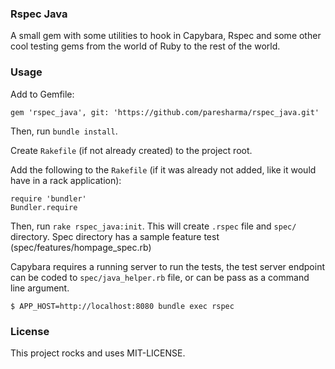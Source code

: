 ### Rspec Java

A small gem with some utilities to hook in Capybara, Rspec and some other cool
testing gems from the world of Ruby to the rest of the world.

### Usage

Add to Gemfile:
```
gem 'rspec_java', git: 'https://github.com/paresharma/rspec_java.git'
```

Then, run `bundle install`.

Create `Rakefile` (if not already created) to the project root.

Add the following to the `Rakefile` (if it was already not added, like it would have in a rack application):
```
require 'bundler'
Bundler.require
```

Then, run `rake rspec_java:init`. This will create `.rspec` file and `spec/` directory.
Spec directory has a sample feature test (spec/features/hompage_spec.rb)

Capybara requires a running server to run the tests, the test server endpoint can be coded to `spec/java_helper.rb` file, or can be pass as a command line argument.
```
$ APP_HOST=http://localhost:8080 bundle exec rspec
```

### License

This project rocks and uses MIT-LICENSE.
